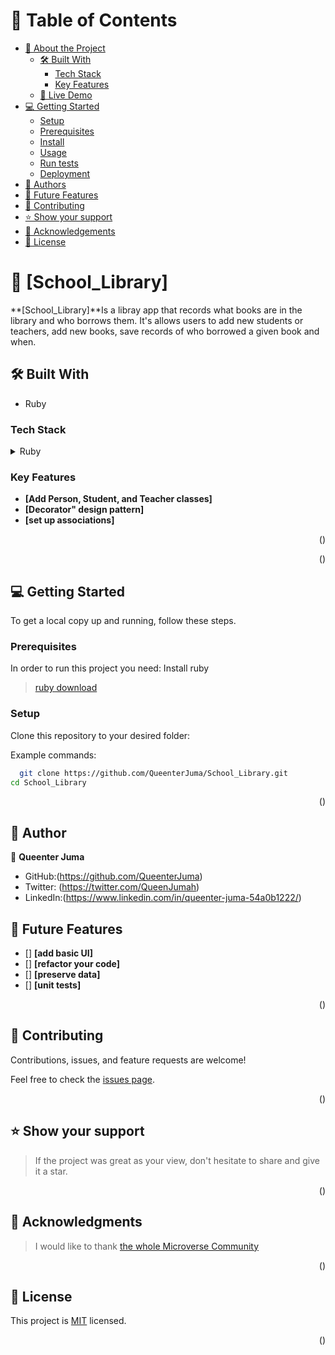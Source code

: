 <!-- TABLE OF CONTENTS -->

# 📗 Table of Contents

- [📖 About the Project](#about-project)
  - [🛠 Built With](#built-with)
    - [Tech Stack](#tech-stack)
    - [Key Features](#key-features)
  - [🚀 Live Demo](#live-demo)
- [💻 Getting Started](#getting-started)
  - [Setup](#setup)
  - [Prerequisites](#prerequisites)
  - [Install](#install)
  - [Usage](#usage)
  - [Run tests](#run-tests)
  - [Deployment](#triangular_flag_on_post-deployment)
- [👥 Authors](#authors)
- [🔭 Future Features](#future-features)
- [🤝 Contributing](#contributing)
- [⭐️ Show your support](#support)
- [🙏 Acknowledgements](#acknowledgements)
- [📝 License](#license)

<!-- PROJECT DESCRIPTION -->

# 📖 [School_Library] <a name="about-project"></a>

**[School_Library]**Is a libray app that records what books are in the library and who borrows them. It's allows users to add new students or teachers, add new books, save records of who borrowed a given book and when.

## 🛠 Built With <a name="built-with"></a>

- Ruby

### Tech Stack <a name="tech-stack"></a>

<details>
  <summary>Ruby</summary>
  <ul>
    <li><a href="https://www.ruby-lang.org/en/documentation/">Ruby</a></li>
  </ul>
</details>

<!-- Features -->

### Key Features <a name="key-features"></a>

- **[Add Person, Student, and Teacher classes]**
- **[Decorator" design pattern]**
- **[set up associations]**

<p align="right">(<a href="#readme-top"></a>)</p>

<p align="right">(<a href="#readme-top"></a>)</p>

<!-- GETTING STARTED -->

## 💻 Getting Started <a name="getting-started"></a>

To get a local copy up and running, follow these steps.

### Prerequisites

In order to run this project you need:
Install ruby

> [ruby download](https://rubyinstaller.org/)

### Setup

Clone this repository to your desired folder:

Example commands:

```sh
  git clone https://github.com/QueenterJuma/School_Library.git
cd School_Library
```

<p align="right">(<a href="#readme-top"></a>)</p>

<!-- AUTHORS -->

## 👥 Author <a name="authors"></a>

👤 **Queenter Juma**

- GitHub:(https://github.com/QueenterJuma)
- Twitter: (https://twitter.com/QueenJumah)
- LinkedIn:(https://www.linkedin.com/in/queenter-juma-54a0b1222/)

<!-- FUTURE FEATURES -->

## 🔭 Future Features <a name="future-features"></a>

- [] **[add basic UI]**
- [] **[refactor your code]**
- [] **[preserve data]**
- [] **[unit tests]**

<p align="right">(<a href="#readme-top"></a>)</p>

<!-- CONTRIBUTING -->

## 🤝 Contributing <a name="contributing"></a>

Contributions, issues, and feature requests are welcome!

Feel free to check the [issues page](https://github.com/QueenterJuma/School_Library/issues).

<p align="right">(<a href="#readme-top"></a>)</p>

<!-- SUPPORT -->

## ⭐️ Show your support <a name="support"></a>

> If the project was great as your view, don't hesitate to share and give it a star.

<p align="right">(<a href="#readme-top"></a>)</p>

<!-- ACKNOWLEDGEMENTS -->

## 🙏 Acknowledgments <a name="acknowledgements"></a>

> I would like to thank [the whole Microverse Community](https://www.microverse.org/)

<p align="right">(<a href="#readme-top"></a>)</p>

<!-- LICENSE -->

## 📝 License <a name="license"></a>

This project is [MIT](./LICENSE) licensed.

<p align="right">(<a href="#readme-top"></a>)</p>
